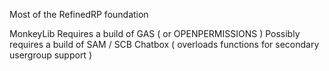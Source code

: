 Most of the RefinedRP foundation 

MonkeyLib Requires a build of GAS ( or OPENPERMISSIONS ) 
Possibly requires a build of SAM / SCB Chatbox ( overloads functions for secondary usergroup support ) 
